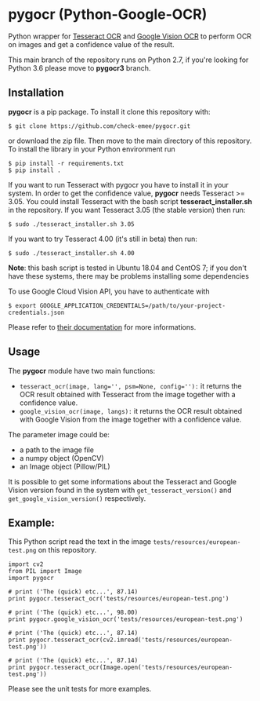 # pygocr (Python-Google-OCR)

Python wrapper for [Tesseract OCR](https://github.com/tesseract-ocr/tesseract) and [Google Vision OCR](https://cloud.google.com/vision/) to perform OCR on images and get a confidence value of the result.

This main branch of the repository runs on Python 2.7, if you're looking for Python 3.6 please move to **pygocr3** branch.

## Installation

**pygocr** is a pip package. To install it clone this repository with:

    $ git clone https://github.com/check-emee/pygocr.git

or download the zip file. Then move to the main directory of this repository. To install the library in your Python environment run

    $ pip install -r requirements.txt
    $ pip install .

If you want to run Tesseract with pygocr you have to install it in your system. In order to get the confidence value, **pygocr** needs Tesseract >= 3.05. You could install Tesseract with the bash script **tesseract_installer.sh** in the repository. If you want Tesseract 3.05 (the stable version) then run:

    $ sudo ./tesseract_installer.sh 3.05

If you want to try Tesseract 4.00 (it's still in beta) then run:

    $ sudo ./tesseract_installer.sh 4.00

**Note**: this bash script is tested in Ubuntu 18.04 and CentOS 7; if you don't have these systems, there may be problems installing some dependencies

To use Google Cloud Vision API, you have to authenticate with

    $ export GOOGLE_APPLICATION_CREDENTIALS=/path/to/your-project-credentials.json

Please refer to [their documentation](https://cloud.google.com/vision/docs/libraries) for more informations.

## Usage

The **pygocr** module have two main functions:

- `tesseract_ocr(image, lang='', psm=None, config=''):` it returns the OCR result obtained with Tesseract from the image together with a confidence value.
- `google_vision_ocr(image, langs):` it returns the OCR result obtained with Google Vision from the image together with a confidence value.


The parameter image could be:
- a path to the image file
- a numpy object (OpenCV)
- an Image object (Pillow/PIL)


It is possible to get some informations about the Tesseract and Google Vision version found in the system with `get_tesseract_version()` and `get_google_vision_version()` respectively.

## Example:

This Python script read the text in the image `tests/resources/european-test.png` on this repository.

    import cv2
    from PIL import Image
    import pygocr

    # print ('The (quick) etc...', 87.14)
    print pygocr.tesseract_ocr('tests/resources/european-test.png')

    # print ('The (quick) etc...', 98.00)
    print pygocr.google_vision_ocr('tests/resources/european-test.png')

    # print ('The (quick) etc...', 87.14)
    print pygocr.tesseract_ocr(cv2.imread('tests/resources/european-test.png'))

    # print ('The (quick) etc...', 87.14)
    print pygocr.tesseract_ocr(Image.open('tests/resources/european-test.png'))

Please see the unit tests for more examples.
